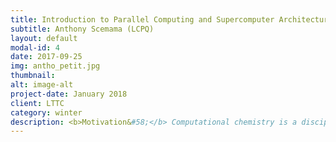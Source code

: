 ```yaml
---
title: Introduction to Parallel Computing and Supercomputer Architectures
subtitle: Anthony Scemama (LCPQ)
layout: default
modal-id: 4
date: 2017-09-25
img: antho_petit.jpg
thumbnail:
alt: image-alt
project-date: January 2018
client: LTTC
category: winter
description: <b>Motivation&#58;</b> Computational chemistry is a discipline which may require very large calculations. Nowadays, these are usually performed on large parallel computers.<Br> <b>Goal of the tutorial&#58;</b> Prepare the students for the programming sessions of the week.<Br> <b> What are we going to learn&#58;</b><Br> * What is a supercomputer? hardware, etc.<Br> * Guidelines for efficient programming on parallel machines 
---
```


